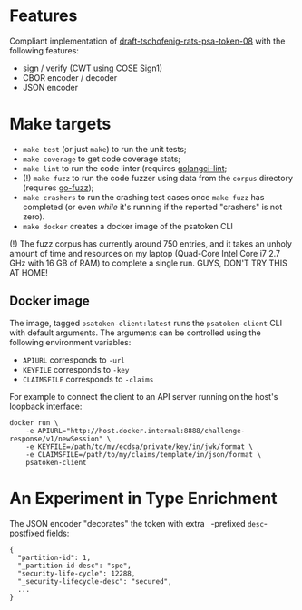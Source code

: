 # Features

Compliant implementation of [draft-tschofenig-rats-psa-token-08](https://datatracker.ietf.org/doc/html/draft-tschofenig-rats-psa-token-08) with the following features:

* sign / verify (CWT using COSE Sign1)
* CBOR encoder / decoder
* JSON encoder


# Make targets

* `make test` (or just `make`) to run the unit tests;
* `make coverage` to get code coverage stats;
* `make lint` to run the code linter (requires [golangci-lint](https://golangci-lint.run/usage/install/);
* (!) `make fuzz` to run the code fuzzer using data from the `corpus` directory (requires [go-fuzz](https://github.com/dvyukov/go-fuzz));
* `make crashers` to run the crashing test cases once `make fuzz` has completed (or even _while_ it's running if the reported "crashers" is not zero).
* `make docker` creates a docker image of the psatoken CLI

(!) The fuzz corpus has currently around 750 entries, and it takes an unholy amount of time and resources on my laptop (Quad-Core Intel Core i7 2.7 GHz with 16 GB of RAM) to complete a single run.  GUYS, DON'T TRY THIS AT HOME!

## Docker image

The image, tagged `psatoken-client:latest` runs the `psatoken-client` CLI with default arguments.
The arguments can be controlled using the following environment variables:

* `APIURL` corresponds to `-url`
* `KEYFILE` corresponds to `-key`
* `CLAIMSFILE` corresponds to `-claims`

For example to connect the client to an API server running on the host's loopback interface:

```
docker run \
    -e APIURL="http://host.docker.internal:8888/challenge-response/v1/newSession" \
    -e KEYFILE=/path/to/my/ecdsa/private/key/in/jwk/format \
    -e CLAIMSFILE=/path/to/my/claims/template/in/json/format \
    psatoken-client
```

# An Experiment in Type Enrichment

The JSON encoder "decorates" the token with extra `_`-prefixed `desc`-postfixed fields:
```
{
  "partition-id": 1,
  "_partition-id-desc": "spe",
  "security-life-cycle": 12288,
  "_security-lifecycle-desc": "secured",
  ...
}
```

